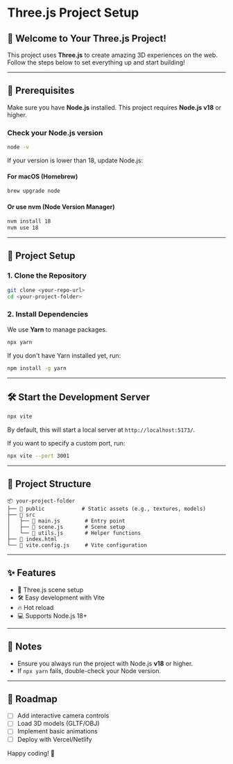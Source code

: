 # Three.js Project Setup

## 🎉 Welcome to Your Three.js Project!

This project uses **Three.js** to create amazing 3D experiences on the web. Follow the steps below to set everything up and start building!

---

## 🚀 Prerequisites

Make sure you have **Node.js** installed. This project requires **Node.js v18** or higher.

### Check your Node.js version
```bash
node -v
```
If your version is lower than 18, update Node.js:

#### For macOS (Homebrew)
```bash
brew upgrade node
```

#### Or use **nvm** (Node Version Manager)
```bash
nvm install 18
nvm use 18
```

---

## 🔧 Project Setup

### 1. Clone the Repository
```bash
git clone <your-repo-url>
cd <your-project-folder>
```

### 2. Install Dependencies
We use **Yarn** to manage packages.
```bash
npx yarn
```
If you don't have Yarn installed yet, run:
```bash
npm install -g yarn
```

---

## 🛠️ Start the Development Server
```bash
npx vite
```
By default, this will start a local server at `http://localhost:5173/`.

If you want to specify a custom port, run:
```bash
npx vite --port 3001
```

---

## 📁 Project Structure
```
📦 your-project-folder
├── 📁 public            # Static assets (e.g., textures, models)
├── 📁 src
│   ├── 📄 main.js        # Entry point
│   ├── 📄 scene.js       # Scene setup
│   └── 📄 utils.js       # Helper functions
├── 📄 index.html
└── 📄 vite.config.js     # Vite configuration
```

---

## ✨ Features
- 🌟 Three.js scene setup
- 🛠️ Easy development with Vite
- 🔥 Hot reload
- 💻 Supports Node.js 18+

---

## 📌 Notes
- Ensure you always run the project with Node.js **v18** or higher.
- If `npx yarn` fails, double-check your Node version.

---

## 🎯 Roadmap
- [ ] Add interactive camera controls
- [ ] Load 3D models (GLTF/OBJ)
- [ ] Implement basic animations
- [ ] Deploy with Vercel/Netlify

Happy coding! 🚀


